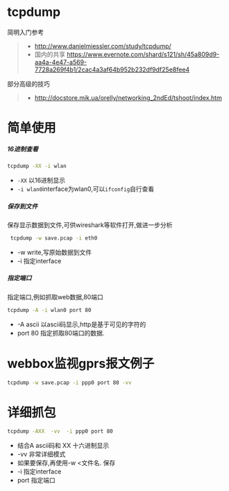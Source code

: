 # tcpdump

简明入门参考

> * http://www.danielmiessler.com/study/tcpdump/
> * 国内的共享 https://www.evernote.com/shard/s121/sh/45a809d9-aa4a-4e47-a569-7728a269f4b1/2cac4a3af64b952b232df9df25e8fee4

部分高级的技巧

> * http://docstore.mik.ua/orelly/networking_2ndEd/tshoot/index.htm

# 简单使用

##### 16进制查看
```bash
tcpdump -XX -i wlan
```
* `-XX` 以16进制显示
* `-i wlan0`interface为wlan0,可以`ifconfig`自行查看

##### 保存到文件
保存显示数据到文件,可供wireshark等软件打开,做进一步分析
```bash
 tcpdump -w save.pcap -i eth0
```
* -w write,写原始数据到文件
* -i 指定interface

##### 指定端口
指定端口,例如抓取web数据,80端口
```bash
tcpdump -A -i wlan0 port 80
```
* -A ascii 以ascii码显示,http是基于可见的字符的
* port 80 指定抓取80端口的数据.

# webbox监视gprs报文例子

```bash
tcpdump -w save.pcap -i ppp0 port 80 -vv
```

# 详细抓包

```bash
tcpdump -AXX  -vv  -i ppp0 port 80 
```

* 结合A ascii码和 XX 十六进制显示
* -vv 非常详细模式
* 如果要保存,再使用-w <文件名. 保存
* -i 指定interface
* port 指定端口
